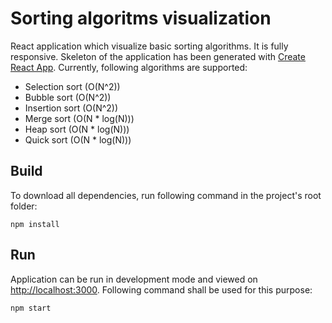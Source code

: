 # Sorting algoritms visualization

React application which visualize basic sorting algorithms. It is fully responsive. Skeleton of the application
has been generated with [Create React App](https://create-react-app.dev/). Currently, following algorithms are supported:

- Selection sort (O(N^2))
- Bubble sort (O(N^2))
- Insertion sort (O(N^2))
- Merge sort (O(N * log(N)))
- Heap sort (O(N * log(N)))
- Quick sort (O(N * log(N)))

## Build

To download all dependencies, run following command in the project's root folder:

  ```npm install```

## Run

Application can be run in development mode and viewed on [http://localhost:3000](http://localhost:3000).
Following command shall be used for this purpose:

  ```npm start```